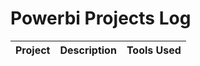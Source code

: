 # Powerbi Projects Log

| Project | Description | Tools Used |
|---------|-------------|-------------|

